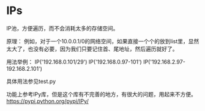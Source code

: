 # IPs
IP池，方便遍历，而不会消耗太多的存储空间。

原理：
例如，对于一个10.0.0.1/0的网络空间，如果直接一个个的放到list里，显然太大了，也没有必要，因为我们只要记住首、尾地址，然后遍历就好了。

用法举例：
IP('192.168.0.101/29')
IP('192.168.0.97-101')
IP('192.168.2.97-192.168.2.101')

具体用法参见test.py

功能上参考IPy库，但是这个库有不完善的地方，有很大的问题，用起来不方便。
https://pypi.python.org/pypi/IPy/
